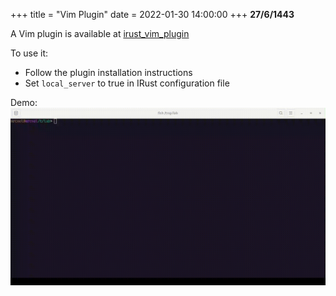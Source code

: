 +++
title = "Vim Plugin"
date = 2022-01-30 14:00:00
+++
**27/6/1443**

A Vim plugin is available at [irust_vim_plugin](https://github.com/sigmaSd/irust-vim-plugin)

To use it:
- Follow the plugin installation instructions
- Set `local_server` to true in IRust configuration file

Demo:
![Vim plugin demo](https://github.com/sigmaSd/sigmaSd.github.io/raw/master/content/irust_book/assets/vim_plugin.gif)
